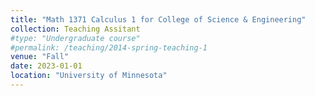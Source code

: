 ```yaml
---
title: "Math 1371 Calculus 1 for College of Science & Engineering"
collection: Teaching Assitant
#type: "Undergraduate course"
#permalink: /teaching/2014-spring-teaching-1
venue: "Fall"
date: 2023-01-01
location: "University of Minnesota"
---
```

